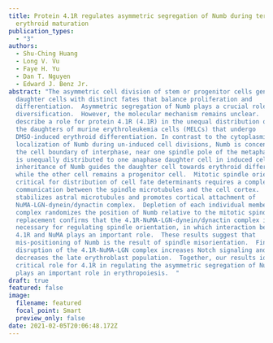 ```yaml
---
title: Protein 4.1R regulates asymmetric segregation of Numb during terminal
  erythroid maturation
publication_types:
  - "3"
authors:
  - Shu-Ching Huang
  - Long V. Vu
  - Faye H. Yu
  - Dan T. Nguyen
  - Edward J. Benz Jr.
abstract: "The asymmetric cell division of stem or progenitor cells generates
  daughter cells with distinct fates that balance proliferation and
  differentiation.  Asymmetric segregation of Numb plays a crucial role in cell
  diversification.  However, the molecular mechanism remains unclear.  We
  describe a role for protein 4.1R (4.1R) in the unequal distribution of Numb in
  the daughters of murine erythroleukemia cells (MELCs) that undergo
  DMSO-induced erythroid differentiation. In contrast to the cytoplasmic
  localization of Numb during un-induced cell divisions, Numb is concentrated at
  the cell boundary of interphase, near one spindle pole of the metaphase, and
  is unequally distributed to one anaphase daughter cell in induced cells.  The
  inheritance of Numb guides the daughter cell towards erythroid differentiation
  while the other cell remains a progenitor cell.  Mitotic spindle orientation
  critical for distribution of cell fate determinants requires a complex
  communication between the spindle microtubules and the cell cortex.  4.1R
  stabilizes astral microtubules and promotes cortical attachment of
  NuMA-LGN-dynein/dynactin complex.  Depletion of each individual member of the
  complex randomizes the position of Numb relative to the mitotic spindle.  Gene
  replacement confirms that the 4.1R-NuMA-LGN-dynein/dynactin complex is
  necessary for regulating spindle orientation, in which interaction between
  4.1R and NuMA plays an important role.  These results suggest that
  mis-positioning of Numb is the result of spindle misorientation.  Finally,
  disruption of the 4.1R-NuMA-LGN complex increases Notch signaling and
  decreases the late erythroblast population.  Together, our results identify a
  critical role for 4.1R in regulating the asymmetric segregation of Numb, which
  plays an important role in erythropoiesis.  "
draft: true
featured: false
image:
  filename: featured
  focal_point: Smart
  preview_only: false
date: 2021-02-05T20:06:48.172Z
---
```

